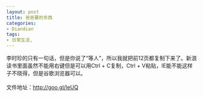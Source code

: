 ```yaml
---
layout: post
title: 爸爸要的东西
categories:
- Diandian
tags:
- 日常生活, 
---
```

李时珍的只有一句话，但是你说了“等人”，所以我就把前12页都复制下来了。新浪读书里面虽然不能用右键但是可以用Ctrl + C复制，Ctrl + V粘贴，IE能不能这样子不晓得，但是谷歌浏览器可以。
<br />
<br />文件地址：http://goo.gl/IeUQ